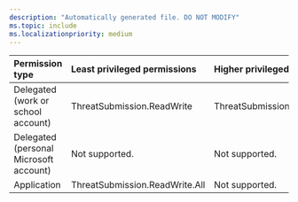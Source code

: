 ```yaml
---
description: "Automatically generated file. DO NOT MODIFY"
ms.topic: include
ms.localizationpriority: medium
---
```


|Permission type|Least privileged permissions|Higher privileged permissions|
|:---|:---|:---|
|Delegated (work or school account)|ThreatSubmission.ReadWrite|ThreatSubmission.ReadWrite.All|
|Delegated (personal Microsoft account)|Not supported.|Not supported.|
|Application|ThreatSubmission.ReadWrite.All|Not supported.|

